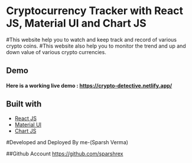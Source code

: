 # Cryptocurrency Tracker with React JS, Material UI and Chart JS
#This website help you to watch and keep track and record of various crypto coins.
#This website also help you to monitor the trend and up and down value of various crypto currencies.


## Demo
#### Here is a working live demo :  https://crypto-detective.netlify.app/

## Built with 

- [React JS](https://reactjs.org/)
- [Material UI](https://v4.mui.com/)
- [Chart JS](https://reactchartjs.github.io/react-chartjs-2/#/)

#Developed and Deployed By me-(Sparsh Verma)


##Github Account 
https://github.com/sparshrex
